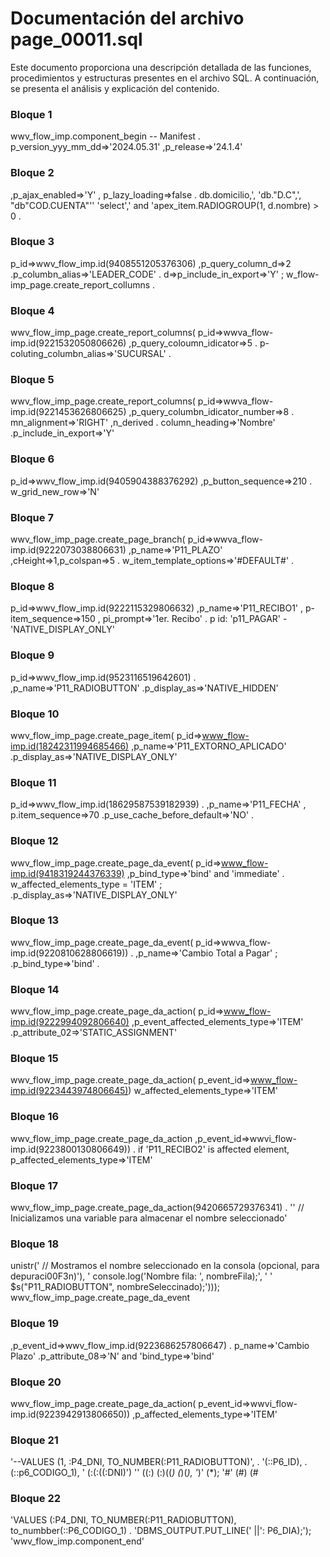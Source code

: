 # Documentación del archivo page_00011.sql

Este documento proporciona una descripción detallada de las funciones, procedimientos y estructuras presentes en el archivo SQL. A continuación, se presenta el análisis y explicación del contenido.

### Bloque 1
wwv_flow_imp.component_begin -- Manifest . p_version_yyy_mm_dd=>'2024.05.31' ,p_release=>'24.1.4'

### Bloque 2
,p_ajax_enabled=>'Y' , p_lazy_loading=>false . db.domicilio,', 'db."D.C",', "db"COD.CUENTA"'' 'select',' and 'apex_item.RADIOGROUP(1, d.nombre) > 0 .

### Bloque 3
p_id=>wwv_flow_imp.id(9408551205376306) ,p_query_column_d=>2 .p_columbn_alias=>'LEADER_CODE' . d=>p_include_in_export=>'Y' ; w_flow-imp_page.create_report_collumns .

### Bloque 4
wwv_flow_imp_page.create_report_columns( p_id=>wwva_flow-imp.id(9221532050806626) ,p_query_coloumn_idicator=>5 . p-coluting_columbn_alias=>'SUCURSAL' .

### Bloque 5
wwv_flow_imp_page.create_report_columns( p_id=>wwva_flow-imp.id(9221453626806625) ,p_query_columbn_idicator_number=>8 . mn_alignment=>'RIGHT' ,n_derived . column_heading=>'Nombre' .p_include_in_export=>'Y'

### Bloque 6
p_id=>wwv_flow_imp.id(9405904388376292) ,p_button_sequence=>210 . w_grid_new_row=>'N'

### Bloque 7
wwv_flow_imp_page.create_page_branch( p_id=>wwva_flow-imp.id(9222073038806631) ,p_name=>'P11_PLAZO' ,cHeight=>1,p_colspan=>5 . w_item_template_options=>'#DEFAULT#' .

### Bloque 8
p_id=>wwv_flow_imp.id(9222115329806632) ,p_name=>'P11_RECIBO1' , p-item_sequence=>150 , pi_prompt=>'1er. Recibo' . p id: 'p11_PAGAR' - 'NATIVE_DISPLAY_ONLY'

### Bloque 9
p_id=>wwv_flow_imp.id(9523116519642601) . ,p_name=>'P11_RADIOBUTTON' .p_display_as=>'NATIVE_HIDDEN'

### Bloque 10
wwv_flow_imp_page.create_page_item( p_id=>www_flow-imp.id(18242311994685466) ,p_name=>'P11_EXTORNO_APLICADO' .p_display_as=>'NATIVE_DISPLAY_ONLY'

### Bloque 11
p_id=>wwv_flow_imp.id(18629587539182939) . ,p_name=>'P11_FECHA' , p.item_sequence=>70 .p_use_cache_before_default=>'NO' .

### Bloque 12
wwv_flow_imp_page.create_page_da_event( p_id=>www_flow-imp.id(9418319244376339) ,p_bind_type=>'bind' and 'immediate' . w_affected_elements_type = 'ITEM' ; .p_display_as=>'NATIVE_DISPLAY_ONLY'

### Bloque 13
wwv_flow_imp_page.create_page_da_event( p_id=>wwva_flow-imp.id(9220810628806619)) . ,p_name=>'Cambio Total a Pagar' ; .p_bind_type=>'bind' .

### Bloque 14
wwv_flow_imp_page.create_page_da_action( p_id=>www_flow-imp.id(9222994092806640) ,p_event_affected_elements_type=>'ITEM' .p_attribute_02=>'STATIC_ASSIGNMENT'

### Bloque 15
wwv_flow_imp_page.create_page_da_action( p_event_id=>www_flow-imp.id(9223443974806645)) w_affected_elements_type=>'ITEM'

### Bloque 16
wwv_flow_imp_page.create_page_da_action ,p_event_id=>wwvi_flow-imp.id(9223800130806649)) . if 'P11_RECIBO2' is affected element, p_affected_elements_type=>'ITEM'

### Bloque 17
wwv_flow_imp_page.create_page_da_action(9420665729376341) . '' // Inicializamos una variable para almacenar el nombre seleccionado'

### Bloque 18
unistr(' // Mostramos el nombre seleccionado en la consola (opcional, para depuraci00F3n)'), ' console.log('Nombre fila: ', nombreFila);', ' ' $s("P11_RADIOBUTTON", nombreSeleccinado);'))); wwv_flow_imp_page.create_page_da_event

### Bloque 19
,p_event_id=>wwv_flow_imp.id(9223686257806647) . p_name=>'Cambio Plazo' .p_attribute_08=>'N' and 'bind_type=>'bind'

### Bloque 20
wwv_flow_imp_page.create_page_da_action( p_event_id=>wwvi_flow-imp.id(9223942913806650)) ,p_affected_elements_type=>'ITEM'

### Bloque 21
'--VALUES (1, :P4_DNI, TO_NUMBER(:P11_RADIOBUTTON)', . '(::P6_ID), . (::p6_CODIGO_1), ' (:(:((:DNI)') '' ((:) (:)((*) (*)(*), '*)' (*); '#' (#) (#

### Bloque 22
'VALUES (:P4_DNI, TO_NUMBER(:P11_RADIOBUTTON), to_numbber(::P6_CODIGO_1) . 'DBMS_OUTPUT.PUT_LINE(' ||': P6_DIA);'); 'wwv_flow_imp.component_end'

